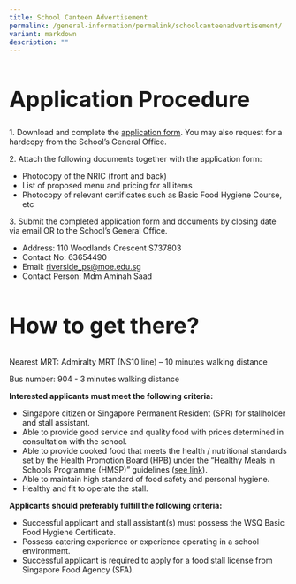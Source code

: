 ```yaml
---
title: School Canteen Advertisement
permalink: /general-information/permalink/schoolcanteenadvertisement/
variant: markdown
description: ""
---
```


<h1 style="font-size: 40px;">Application Procedure</h1>
<p>
		1. Download and complete the <a download="" href="application_form.pdf">application form</a>. You may also request for a hardcopy from the School’s General Office.
</p>
<p>
		2. Attach the following documents together with the application form:
		</p><ul>
				<li>Photocopy of the NRIC (front and back)</li>
				<li>List of proposed menu and pricing for all items</li>
				<li>Photocopy of relevant certificates such as Basic Food Hygiene Course, etc</li>
		</ul>
<p></p>
<p>
		3. Submit the completed application form and documents by closing date via email OR to the School’s General Office.
		</p><ul>
				<li>Address: 110 Woodlands Crescent S737803</li>
				<li>Contact No: 63654490</li>
				<li>Email: <a href="mailto:riverside_ps@moe.edu.sg">riverside_ps@moe.edu.sg</a></li>
				<li>Contact Person: Mdm Aminah Saad</li>
		</ul>
<p></p>
<h2 style="font-size: 40px;">How to get there?</h2>
<p>Nearest MRT: Admiralty MRT (NS10 line) – 10 minutes walking distance</p>
<p>Bus number: 904 - 3 minutes walking distance</p>
    <strong><p>Interested applicants must meet the following criteria:</p></strong>
        <ul>
            <li>Singapore citizen or Singapore Permanent Resident (SPR) for stallholder and stall assistant.</li>
            <li>Able to provide good service and quality food with prices determined in consultation with the school.</li>
            <li>Able to provide cooked food that meets the health / nutritional standards set by the Health Promotion Board (HPB) under the “Healthy Meals in Schools Programme (HMSP)” guidelines (<a href="link">see link</a>).</li>
            <li>Able to maintain high standard of food safety and personal hygiene.</li>
            <li>Healthy and fit to operate the stall.</li>
        </ul>
        <strong><p>Applicants should preferably fulfill the following criteria:</p></strong>
        <ul>
            <li>Successful applicant and stall assistant(s) must possess the WSQ Basic Food Hygiene Certificate.</li>
            <li>Possess catering experience or experience operating in a school environment.</li>
            <li>Successful applicant is required to apply for a food stall license from Singapore Food Agency (SFA).</li>
        </ul>
